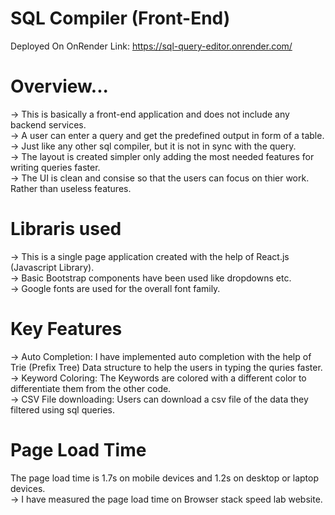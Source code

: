 # SQL Compiler (Front-End)

Deployed On OnRender Link: https://sql-query-editor.onrender.com/ 
<br>
# Overview...
-> This is basically a front-end application and does not include any backend services.<br>
-> A user can enter a query and get the predefined output in form of a table.<br>
-> Just like any other sql compiler, but it is not in sync with the query.<br>
-> The layout is created simpler only adding the most needed features for writing queries faster.<br>
-> The UI is clean and consise so that the users can focus on thier work. Rather than useless features.<br>


# Libraris used
-> This is a single page application created with the help of React.js (Javascript Library).<br>
-> Basic Bootstrap components have been used like dropdowns etc.<br>
-> Google fonts are used for the overall font family.<br>


# Key Features
-> Auto Completion: I have implemented auto completion with the help of Trie (Prefix Tree) Data structure
    to help the users in typing the quries faster.<br>
-> Keyword Coloring: The Keywords are colored with a different color to differentiate them from the other code.<br>
-> CSV File downloading: Users can download a csv file of the data they filtered using sql queries.<br>


# Page Load Time
The page load time is 1.7s on mobile devices and 1.2s on desktop or laptop devices.<br>
-> I have measured the page load time on Browser stack speed lab website.<br>

